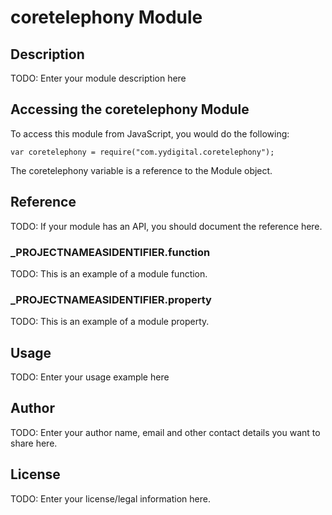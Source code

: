 # coretelephony Module

## Description

TODO: Enter your module description here

## Accessing the coretelephony Module

To access this module from JavaScript, you would do the following:

	var coretelephony = require("com.yydigital.coretelephony");

The coretelephony variable is a reference to the Module object.	

## Reference

TODO: If your module has an API, you should document
the reference here.

### ___PROJECTNAMEASIDENTIFIER__.function

TODO: This is an example of a module function.

### ___PROJECTNAMEASIDENTIFIER__.property

TODO: This is an example of a module property.

## Usage

TODO: Enter your usage example here

## Author

TODO: Enter your author name, email and other contact
details you want to share here. 

## License

TODO: Enter your license/legal information here.
